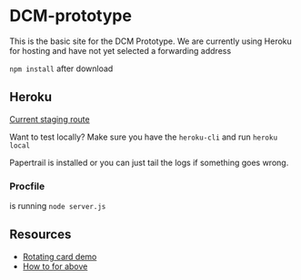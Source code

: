 # DCM-prototype

This is the basic site for the DCM Prototype.  We are currently using Heroku for hosting and have not yet selected a forwarding address

`npm install` after download

## Heroku

[Current staging route](https://dcm-prototype.herokuapp.com/)

Want to test locally?
Make sure you have the `heroku-cli`  and run `heroku local`

Papertrail is installed or you can just tail the logs if something goes wrong.

### Procfile

is running `node server.js`


## Resources

 - [Rotating card demo](http://demos.creative-tim.com/rotating-card)
 - [How to for above](http://blog.creative-tim.com/web-design/how-to-add-rotating-css-card-to-your-webpage/)
